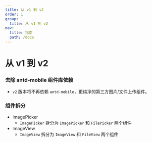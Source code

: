 ```yaml
---
title: 从 v1 到 v2
order: 1
group:
  title: 从 v1 到 v2
nav:
  title: 指南
  path: /docs
---
```


# 从 v1 到 v2

### 去除 antd-mobile 组件库依赖

- `v2` 版本将不再依赖 `antd-mobile`，更纯净的第三方图片/文件上传组件。

### 组件拆分

- ImagePicker
  - `ImagePicker` 拆分为 `ImagePicker` 和 `FilePicker` 两个组件
- ImageView
  - `ImageView` 拆分为 `ImageView` 和 `FileView` 两个组件
